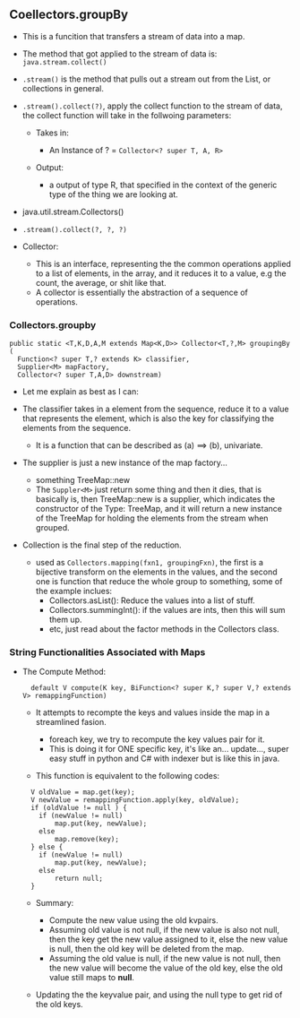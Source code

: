 ## Coellectors.groupBy

* This is a funcition that transfers a stream of data into a map.

* The method that got applied to the stream of data is: `java.stream.collect()`

* `.stream()` is the method that pulls out a stream out from the List<T>, or collections in general.

* `.stream().collect(?)`, apply the collect function to the stream of data, the collect function will take in the
follwoing parameters:

  * Takes in:
    * An Instance of  ? = `Collector<? super T, A, R>`

  * Output:
    * a output of type R, that specified in the context of the generic type of the thing we are looking at.

* java.util.stream.Collectors()

* `.stream().collect(?, ?, ?)`

* Collector:
  * This is an interface, representing the the common operations applied to a list of elements, in the array, and it
  reduces it to a value, e.g the count, the average, or shit like that.
  * A collector is essentially the abstraction of a sequence of operations.

### Collectors.groupby

```
public static <T,K,D,A,M extends Map<K,D>> Collector<T,?,M> groupingBy (
  Function<? super T,? extends K> classifier,
  Supplier<M> mapFactory,
  Collector<? super T,A,D> downstream)
```

* Let me explain as best as I can:

* The classifier takes in a element from the sequence, reduce it to a value that represents the element, which
is also the key for classifying the elements from the sequence.
  * It is a function that can be described as (a) ==> (b), univariate.

* The supplier is just a new instance of the map factory...
  * something TreeMap::new
  * The `Suppler<M>` just return some thing and then it dies, that is basically is, then TreeMap::new is a
  supplier, which indicates the constructor of the Type: TreeMap, and it will return a new instance of the
  TreeMap for holding the elements from the stream when grouped.

* Collection is the final step of the reduction.
  * used as `Collectors.mapping(fxn1, groupingFxn)`, the first is a bijective transform on the elements in the
  values, and the second one is function that reduce the whole group to something, some of the example inclues:
    * Collectors.asList(): Reduce the values into a list of stuff.
    * Collectors.summingInt(): if the values are ints, then this will sum them up.
    * etc, just read about the factor methods in the Collectors class.

### String Functionalities Associated with Maps

* The Compute Method:

  ```
    default V compute(K key, BiFunction<? super K,? super V,? extends V> remappingFunction)
  ```

  * It attempts to recompte the keys and values inside the map in a streamlined fasion.
    * foreach key, we try to recompute the key values pair for it.
    * This is doing it for ONE specific key, it's like an... update..., super easy stuff in python and C# with 
    indexer but is like this in java.

  * This function is equivalent to the following codes:

  ```
    V oldValue = map.get(key);
    V newValue = remappingFunction.apply(key, oldValue);
    if (oldValue != null ) {
      if (newValue != null)
          map.put(key, newValue);
      else
          map.remove(key);
    } else {
      if (newValue != null)
          map.put(key, newValue);
      else
          return null;
    }
  ```

  * Summary:
    * Compute the new value using the old kvpairs.
    * Assuming old value is not null, if the new value is also not null, then the key get the new value assigned to it,
    else the new value is null, then the old key will be deleted from the map.
    * Assuming the old value is null, if the new value is not null, then the new value will become the value of the
    old key, else the old value still maps to **null**.

  * Updating the the keyvalue pair, and using the null type to get rid of the old keys. 